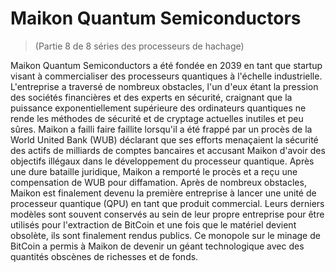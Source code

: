 # Maikon Quantum Semiconductors
> (Partie 8 de 8 séries des processeurs de hachage)

Maikon Quantum Semiconductors a été fondée en 2039 en tant que startup visant à commercialiser des processeurs quantiques à l'échelle industrielle. L'entreprise a traversé de nombreux obstacles, l'un d'eux étant la pression des sociétés financières et des experts en sécurité, craignant que la puissance exponentiellement supérieure des ordinateurs quantiques ne rende les méthodes de sécurité et de cryptage actuelles inutiles et peu sûres. Maikon a failli faire faillite lorsqu'il a été frappé par un procès de la World United Bank (WUB) déclarant que ses efforts menaçaient la sécurité des actifs de milliards de comptes bancaires et accusant Maikon d'avoir des objectifs illégaux dans le développement du processeur quantique. Après une dure bataille juridique, Maikon a remporté le procès et a reçu une compensation de WUB pour diffamation. Après de nombreux obstacles, Maikon est finalement devenu la première entreprise à lancer une unité de processeur quantique (QPU) en tant que produit commercial. Leurs derniers modèles sont souvent conservés au sein de leur propre entreprise pour être utilisés pour l'extraction de BitCoin et une fois que le matériel devient obsolète, ils sont finalement rendus publics. Ce monopole sur le minage de BitCoin a permis à Maikon de devenir un géant technologique avec des quantités obscènes de richesses et de fonds.
